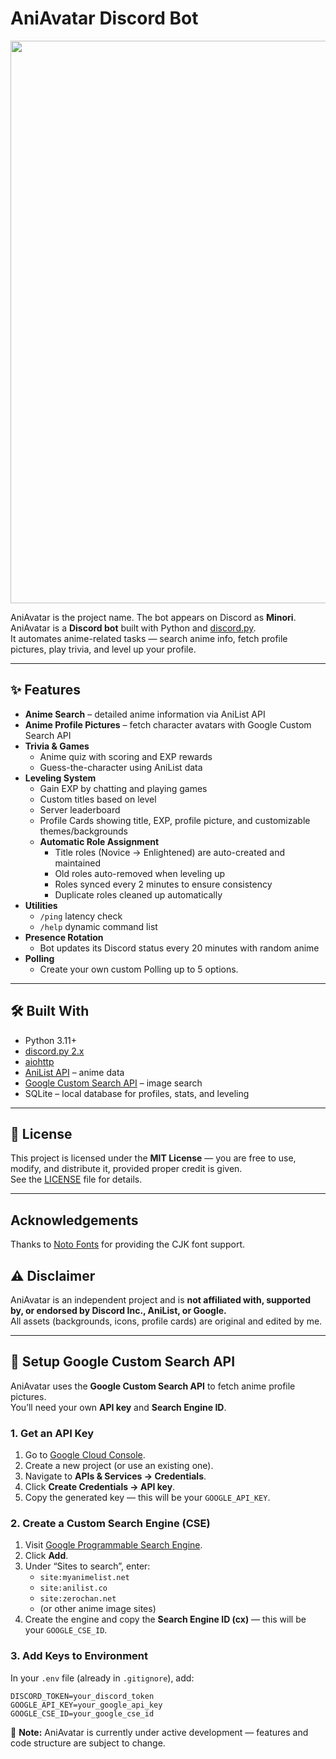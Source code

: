 # AniAvatar Discord Bot  

<img src="assets/MinoriBG.png" width="1000" height ="900">  

AniAvatar is the project name. The bot appears on Discord as **Minori**.<br>
AniAvatar is a **Discord bot** built with Python and [discord.py](https://discordpy.readthedocs.io/).  
It automates anime-related tasks — search anime info, fetch profile pictures, play trivia, and level up your profile.  

---

## ✨ Features
- **Anime Search** – detailed anime information via AniList API  
- **Anime Profile Pictures** – fetch character avatars with Google Custom Search API  
- **Trivia & Games**
  - Anime quiz with scoring and EXP rewards  
  - Guess-the-character using AniList data  
- **Leveling System**
  - Gain EXP by chatting and playing games  
  - Custom titles based on level  
  - Server leaderboard
  - Profile Cards showing title, EXP, profile picture, and customizable themes/backgrounds
  - **Automatic Role Assignment**
    - Title roles (Novice → Enlightened) are auto-created and maintained
    - Old roles auto-removed when leveling up
    - Roles synced every 2 minutes to ensure consistency
    - Duplicate roles cleaned up automatically
- **Utilities**
  - `/ping` latency check  
  - `/help` dynamic command list  
- **Presence Rotation**
  - Bot updates its Discord status every 20 minutes with random anime
- **Polling**
  - Create your own custom Polling up to 5 options.


---

## 🛠 Built With
- Python 3.11+  
- [discord.py 2.x](https://pypi.org/project/discord.py/)  
- [aiohttp](https://docs.aiohttp.org/)  
- [AniList API](https://anilist.co/graphiql) – anime data  
- [Google Custom Search API](https://developers.google.com/custom-search) – image search  
- SQLite – local database for profiles, stats, and leveling  

---

## 📜 License  
This project is licensed under the **MIT License** — you are free to use, modify, and distribute it, provided proper credit is given.  
See the [LICENSE](LICENSE) file for details.  

---

## Acknowledgements
Thanks to [Noto Fonts](https://github.com/notofonts/noto-cjk/releases) for providing the CJK font support.

## ⚠️ Disclaimer  
AniAvatar is an independent project and is **not affiliated with, supported by, or endorsed by Discord Inc., AniList, or Google.**  
All assets (backgrounds, icons, profile cards) are original and edited by me.  

---

## 🔑 Setup Google Custom Search API  

AniAvatar uses the **Google Custom Search API** to fetch anime profile pictures.  
You’ll need your own **API key** and **Search Engine ID**.  

### 1. Get an API Key  
1. Go to [Google Cloud Console](https://console.cloud.google.com/).  
2. Create a new project (or use an existing one).  
3. Navigate to **APIs & Services → Credentials**.  
4. Click **Create Credentials → API key**.  
5. Copy the generated key — this will be your `GOOGLE_API_KEY`.  

### 2. Create a Custom Search Engine (CSE)  
1. Visit [Google Programmable Search Engine](https://programmablesearchengine.google.com/).  
2. Click **Add**.  
3. Under “Sites to search”, enter:  
   - `site:myanimelist.net`  
   - `site:anilist.co`  
   - `site:zerochan.net`  
   - (or other anime image sites)  
4. Create the engine and copy the **Search Engine ID (cx)** — this will be your `GOOGLE_CSE_ID`.  

### 3. Add Keys to Environment  
In your `.env` file (already in `.gitignore`), add:  
```env
DISCORD_TOKEN=your_discord_token
GOOGLE_API_KEY=your_google_api_key
GOOGLE_CSE_ID=your_google_cse_id
```

🚧 **Note:** AniAvatar is currently under active development — features and code structure are subject to change.
